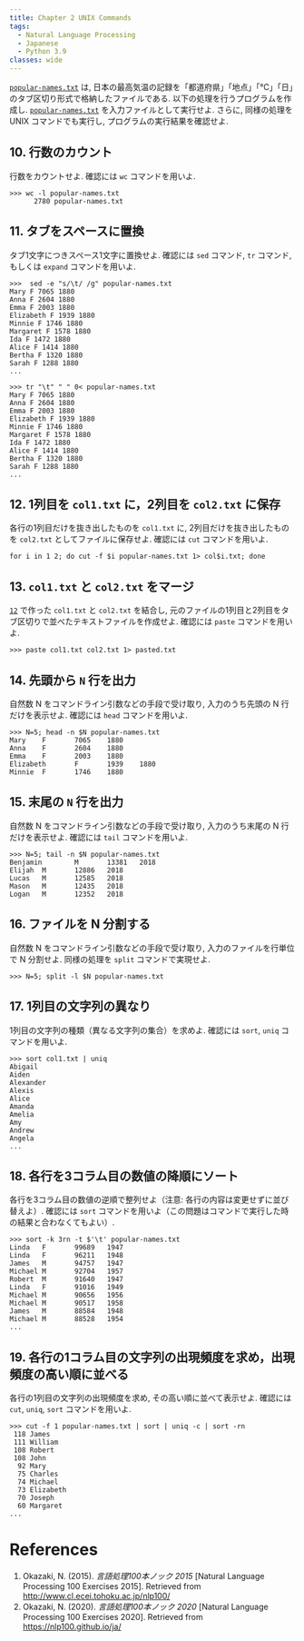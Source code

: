 ```yaml
---
title: Chapter 2 UNIX Commands
tags:
  - Natural Language Processing
  - Japanese
  - Python 3.9
classes: wide
---
```


[```popular-names.txt```](https://nlp100.github.io/data/popular-names.txt) は, 日本の最高気温の記録を「都道府県」「地点」「℃」「日」のタブ区切り形式で格納したファイルである. 以下の処理を行うプログラムを作成し. [```popular-names.txt```](https://nlp100.github.io/data/popular-names.txt) を入力ファイルとして実行せよ. さらに, 同様の処理を UNIX コマンドでも実行し, プログラムの実行結果を確認せよ.

## 10. 行数のカウント

行数をカウントせよ. 確認には ```wc``` コマンドを用いよ.

```shell
>>> wc -l popular-names.txt
      2780 popular-names.txt
```

## 11. タブをスペースに置換

タブ1文字につきスペース1文字に置換せよ. 確認には ```sed``` コマンド, ```tr``` コマンド, もしくは ```expand``` コマンドを用いよ.

```shell
>>>  sed -e "s/\t/ /g" popular-names.txt
Mary F 7065 1880
Anna F 2604 1880
Emma F 2003 1880
Elizabeth F 1939 1880
Minnie F 1746 1880
Margaret F 1578 1880
Ida F 1472 1880
Alice F 1414 1880
Bertha F 1320 1880
Sarah F 1288 1880
...
```

```shell
>>> tr "\t" " " 0< popular-names.txt
Mary F 7065 1880
Anna F 2604 1880
Emma F 2003 1880
Elizabeth F 1939 1880
Minnie F 1746 1880
Margaret F 1578 1880
Ida F 1472 1880
Alice F 1414 1880
Bertha F 1320 1880
Sarah F 1288 1880
...
```

## 12. 1列目を ```col1.txt``` に，2列目を ```col2.txt``` に保存

各行の1列目だけを抜き出したものを ```col1.txt``` に, 2列目だけを抜き出したものを ```col2.txt``` としてファイルに保存せよ. 確認には ```cut``` コマンドを用いよ.

```shell
for i in 1 2; do cut -f $i popular-names.txt 1> col$i.txt; done
```

## 13. ```col1.txt``` と ```col2.txt``` をマージ

[```12```](https://stmsy.github.io/nlp-100-exercises-chapter-02/#12-1%E5%88%97%E7%9B%AE%E3%82%92-col1txt-%E3%81%AB2%E5%88%97%E7%9B%AE%E3%82%92-col2txt-%E3%81%AB%E4%BF%9D%E5%AD%98) で作った ```col1.txt``` と ```col2.txt``` を結合し, 元のファイルの1列目と2列目をタブ区切りで並べたテキストファイルを作成せよ. 確認には ```paste``` コマンドを用いよ.

```shell
>>> paste col1.txt col2.txt 1> pasted.txt
```

## 14. 先頭から ```N``` 行を出力

自然数 N をコマンドライン引数などの手段で受け取り, 入力のうち先頭の N 行だけを表示せよ. 確認には ```head``` コマンドを用いよ.

```shell
>>> N=5; head -n $N popular-names.txt
Mary    F       7065    1880
Anna    F       2604    1880
Emma    F       2003    1880
Elizabeth       F       1939    1880
Minnie  F       1746    1880
```

## 15. 末尾の ```N``` 行を出力

自然数 N をコマンドライン引数などの手段で受け取り, 入力のうち末尾の N 行だけを表示せよ. 確認には ```tail``` コマンドを用いよ.

```shell
>>> N=5; tail -n $N popular-names.txt
Benjamin        M       13381   2018
Elijah  M       12886   2018
Lucas   M       12585   2018
Mason   M       12435   2018
Logan   M       12352   2018
```

## 16. ファイルを N 分割する

自然数 N をコマンドライン引数などの手段で受け取り, 入力のファイルを行単位で N 分割せよ. 同様の処理を ```split``` コマンドで実現せよ.

```shell
>>> N=5; split -l $N popular-names.txt
```

## 17. 1列目の文字列の異なり

1列目の文字列の種類（異なる文字列の集合）を求めよ. 確認には ```sort```, ```uniq``` コマンドを用いよ.

```shell
>>> sort col1.txt | uniq
Abigail
Aiden
Alexander
Alexis
Alice
Amanda
Amelia
Amy
Andrew
Angela
...
```

## 18. 各行を3コラム目の数値の降順にソート

各行を3コラム目の数値の逆順で整列せよ（注意: 各行の内容は変更せずに並び替えよ）. 確認には ```sort``` コマンドを用いよ（この問題はコマンドで実行した時の結果と合わなくてもよい）.

```shell
>>> sort -k 3rn -t $'\t' popular-names.txt
Linda   F       99689   1947
Linda   F       96211   1948
James   M       94757   1947
Michael M       92704   1957
Robert  M       91640   1947
Linda   F       91016   1949
Michael M       90656   1956
Michael M       90517   1958
James   M       88584   1948
Michael M       88528   1954
...
```

## 19. 各行の1コラム目の文字列の出現頻度を求め，出現頻度の高い順に並べる

各行の1列目の文字列の出現頻度を求め, その高い順に並べて表示せよ. 確認には ```cut```, ```uniq```, ```sort``` コマンドを用いよ.

```shell
>>> cut -f 1 popular-names.txt | sort | uniq -c | sort -rn
 118 James
 111 William
 108 Robert
 108 John
  92 Mary
  75 Charles
  74 Michael
  73 Elizabeth
  70 Joseph
  60 Margaret
...
```

# References
1. Okazaki, N. (2015). *言語処理100本ノック 2015* [Natural Language Processing 100 Exercises 2015]. Retrieved from http://www.cl.ecei.tohoku.ac.jp/nlp100/
2. Okazaki, N. (2020). *言語処理100本ノック 2020* [Natural Language Processing 100 Exercises 2020]. Retrieved from https://nlp100.github.io/ja/

